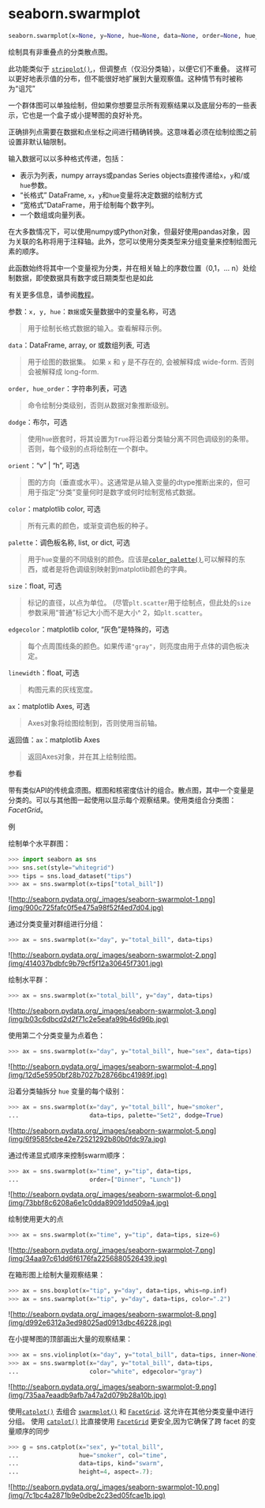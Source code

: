 # seaborn.swarmplot

```py
seaborn.swarmplot(x=None, y=None, hue=None, data=None, order=None, hue_order=None, dodge=False, orient=None, color=None, palette=None, size=5, edgecolor='gray', linewidth=0, ax=None, **kwargs)
```

绘制具有非重叠点的分类散点图。

此功能类似于 [`stripplot()`](seaborn.stripplot.html#seaborn.stripplot "seaborn.stripplot"),，但调整点（仅沿分类轴），以便它们不重叠。 这样可以更好地表示值的分布，但不能很好地扩展到大量观察值。这种情节有时被称为“诅咒”

一个群体图可以单独绘制，但如果你想要显示所有观察结果以及底层分布的一些表示，它也是一个盒子或小提琴图的良好补充。

正确排列点需要在数据和点坐标之间进行精确转换。这意味着必须在绘制绘图之前设置非默认轴限制。

输入数据可以以多种格式传递，包括：
*   表示为列表，numpy arrays或pandas Series objects直接传递给`x`，`y`和/或`hue`参数。
*   “长格式” DataFrame, `x`，`y`和`hue`变量将决定数据的绘制方式
*   “宽格式”DataFrame，用于绘制每个数字列。
*   一个数组或向量列表。

在大多数情况下，可以使用numpy或Python对象，但最好使用pandas对象，因为关联的名称将用于注释轴。此外，您可以使用分类类型来分组变量来控制绘图元素的顺序。

此函数始终将其中一个变量视为分类，并在相关轴上的序数位置（0,1，... n）处绘制数据，即使数据具有数字或日期类型也是如此

有关更多信息，请参阅[教程](../tutorial/categorical.html#categorical-tutorial)。

参数：`x, y, hue`：`数据`或矢量数据中的变量名称，可选

> 用于绘制长格式数据的输入。查看解释示例。

`data`：DataFrame, array, or 或数组列表, 可选

> 用于绘图的数据集。 如果 `x` 和 `y` 是不存在的, 会被解释成 wide-form. 否则会被解释成 long-form.

`order, hue_order`：字符串列表，可选

> 命令绘制分类级别，否则从数据对象推断级别。

`dodge`：布尔，可选

> 使用`hue`嵌套时，将其设置为`True`将沿着分类轴分离不同色调级别的条带。 否则，每个级别的点将绘制在一个群中。

`orient`：“v” &#124; “h”, 可选

> 图的方向（垂直或水平）。这通常是从输入变量的dtype推断出来的，但可用于指定“分类”变量何时是数字或何时绘制宽格式数据。

`color`：matplotlib color, 可选

> 所有元素的颜色，或渐变调色板的种子。

`palette`：调色板名称, list, or dict, 可选

> 用于`hue`变量的不同级别的颜色。应该是[`color_palette()`](seaborn.color_palette.html#seaborn.color_palette "seaborn.color_palette"),可以解释的东西，或者是将色调级别映射到matplotlib颜色的字典。

`size`：float, 可选

> 标记的直径，以点为单位。 (尽管`plt.scatter`用于绘制点，但此处的`size`参数采用“普通”标记大小而不是大小^ 2，如`plt.scatter`。

`edgecolor`：matplotlib color, “灰色”是特殊的，可选

> 每个点周围线条的颜色。如果传递`"gray"`，则亮度由用于点体的调色板决定。

`linewidth`：float, 可选

> 构图元素的灰线宽度。

`ax`：matplotlib Axes, 可选

> Axes对象将绘图绘制到，否则使用当前轴。


返回值：`ax`：matplotlib Axes

> 返回Axes对象，并在其上绘制绘图。



参看

带有类似API的传统盒须图。框图和核密度估计的组合。散点图，其中一个变量是分类的。可以与其他图一起使用以显示每个观察结果。使用类组合分类图：<cite>FacetGrid</cite>。

例

绘制单个水平群图：

```py
>>> import seaborn as sns
>>> sns.set(style="whitegrid")
>>> tips = sns.load_dataset("tips")
>>> ax = sns.swarmplot(x=tips["total_bill"])

```

![http://seaborn.pydata.org/_images/seaborn-swarmplot-1.png](img/900c725fafc0f5e475a98f52f4ed7d04.jpg)

通过分类变量对群组进行分组：

```py
>>> ax = sns.swarmplot(x="day", y="total_bill", data=tips)

```

![http://seaborn.pydata.org/_images/seaborn-swarmplot-2.png](img/414037bdbfc9b79cf5f12a30645f7301.jpg)

绘制水平群：

```py
>>> ax = sns.swarmplot(x="total_bill", y="day", data=tips)

```

![http://seaborn.pydata.org/_images/seaborn-swarmplot-3.png](img/b03c6dbcd2d2f71c2e5eafa99b46d96b.jpg)

使用第二个分类变量为点着色：

```py
>>> ax = sns.swarmplot(x="day", y="total_bill", hue="sex", data=tips)

```

![http://seaborn.pydata.org/_images/seaborn-swarmplot-4.png](img/12d5e5950bf28b7027b28766bc41989f.jpg)

沿着分类轴拆分 `hue` 变量的每个级别：

```py
>>> ax = sns.swarmplot(x="day", y="total_bill", hue="smoker",
...                    data=tips, palette="Set2", dodge=True)

```

![http://seaborn.pydata.org/_images/seaborn-swarmplot-5.png](img/6f9585fcbe42e72521292b80b0fdc97a.jpg)

通过传递显式顺序来控制swarm顺序：

```py
>>> ax = sns.swarmplot(x="time", y="tip", data=tips,
...                    order=["Dinner", "Lunch"])

```

![http://seaborn.pydata.org/_images/seaborn-swarmplot-6.png](img/73bbf8c6208a6e1c0dda89091dd509a4.jpg)

绘制使用更大的点

```py
>>> ax = sns.swarmplot(x="time", y="tip", data=tips, size=6)

```

![http://seaborn.pydata.org/_images/seaborn-swarmplot-7.png](img/34aa97c61dd6f6176fa2256880526439.jpg)

在箱形图上绘制大量观察结果：

```py
>>> ax = sns.boxplot(x="tip", y="day", data=tips, whis=np.inf)
>>> ax = sns.swarmplot(x="tip", y="day", data=tips, color=".2")

```

![http://seaborn.pydata.org/_images/seaborn-swarmplot-8.png](img/d992e6312a3ed98025ad0913dbc46228.jpg)

在小提琴图的顶部画出大量的观察结果：

```py
>>> ax = sns.violinplot(x="day", y="total_bill", data=tips, inner=None)
>>> ax = sns.swarmplot(x="day", y="total_bill", data=tips,
...                    color="white", edgecolor="gray")

```

![http://seaborn.pydata.org/_images/seaborn-swarmplot-9.png](img/735aa7eaadb9afb7a47a2d079b28a10b.jpg)

使用[`catplot()`](seaborn.catplot.html#seaborn.catplot "seaborn.catplot") 去组合 [`swarmplot()`](#seaborn.swarmplot "seaborn.swarmplot") 和 [`FacetGrid`](seaborn.FacetGrid.html#seaborn.FacetGrid "seaborn.FacetGrid"). 这允许在其他分类变量中进行分组。 使用 [`catplot()`](seaborn.catplot.html#seaborn.catplot "seaborn.catplot") 比直接使用 [`FacetGrid`](seaborn.FacetGrid.html#seaborn.FacetGrid "seaborn.FacetGrid") 更安全,因为它确保了跨 facet 的变量顺序的同步

```py
>>> g = sns.catplot(x="sex", y="total_bill",
...                 hue="smoker", col="time",
...                 data=tips, kind="swarm",
...                 height=4, aspect=.7);

```

![http://seaborn.pydata.org/_images/seaborn-swarmplot-10.png](img/7c1bc4a2871b9e0dbe2c23ed05fcae1b.jpg)
